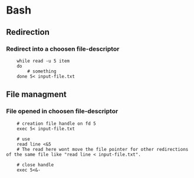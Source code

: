 # Bash

## Redirection

### Redirect into a choosen file-descriptor

```
    while read -u 5 item
    do
        # something
    done 5< input-file.txt
```

## File managment

### File opened in choosen file-descriptor

```
    # creation file handle on fd 5
    exec 5< input-file.txt
    
    # use
    read line <&5
    # The read here wont move the file pointer for other redirections of the same file like "read line < input-file.txt".
    
    # close handle
    exec 5<&-
```